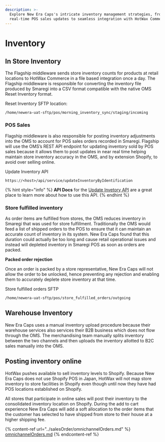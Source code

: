 ```yaml
---
description: >-
  Explore New Era Caps's intricate inventory management strategies, from
  real-time POS sales updates to seamless integration with HotWax Commerce.
---
```


# Inventory

## In Store Inventory

The Flagship middleware sends store inventory counts for products at retail locations to HotWax Commerce in a file based integration once a day. The Flagship middleware is responsible for converting the inventory file produced by Smaregi into a CSV format compatible with the native OMS Reset Inventory format.

Reset Inventory SFTP location:

```
/home/newera-uat-sftp/pos/morning_inventory_sync/staging/incoming
```

### POS Sales

Flagship middleware is also responsible for posting inventory adjustments into the OMS to account for POS sales orders recorded in Smaregi. Flagship will use the OMS’s REST API endpoint for updating inventory sold by POS sales because it allows them to post updates in near real time helping maintain store inventory accuracy in the OMS, and by extension Shopify, to avoid over selling online.

Update Inventory API

```
https://<host>/api/service/updateInventoryByIdentification
```

{% hint style="info" %}
**API Docs** for the [Update Invetory API](\[udpateInvAPI]\(https:/github.com/hotwax/oms-documentation/blob/oms1.0/Inventory/Update%20Inventory.md\)) are a great place to learn more about how to use this API.
{% endhint %}

### Store fulfilled inventory

As order items are fulfilled from stores, the OMS reduces inventory in Smaregi that was used for store fulfillment. Traditionally the OMS would feed a list of shipped orders to the POS to ensure that it can maintain an accurate count of inventory in its system. New Era Caps found that this duration could actually be too long and cause retail operational issues and instead will depleted inventory in Smaregi POS as soon as orders are packed.

**Packed order rejection**

Once an order is packed by a store representative, New Era Caps will not allow the order to be unlocked, hence preventing any rejection and enabling them to accurately deplete store inventory at that time.

Store fulfilled orders SFTP

```
/home/newera-uat-sftp/pos/store_fulfilled_orders/outgoing
```

## Warehouse Inventory

New Era Caps uses a manual inventory upload procedure because their warehouse services also services their B2B business which does not flow through the OMS. The merchandising team manually splits inventory between the two channels and then uploads the inventory allotted to B2C sales manually into the OMS.

## Posting inventory online

HotWax pushes available to sell inventory levels to Shopify. Because New Era Caps does not use Shopify POS in Japan, HotWax will not map store inventory to store facilities in Shopify even though until now they have had POS locations established on Shopify.

All stores that participate in online sales will post their inventory to the consolidated inventory location on Shopify. During the add to cart experience New Era Caps will add a soft allocation to the order items that the customer has selected to have shipped from store to their house at a higher shipping fee.

{% content-ref url="../salesOrder/omnichannelOrders.md" %}
[omnichannelOrders.md](../salesOrder/omnichannelOrders.md)
{% endcontent-ref %}

